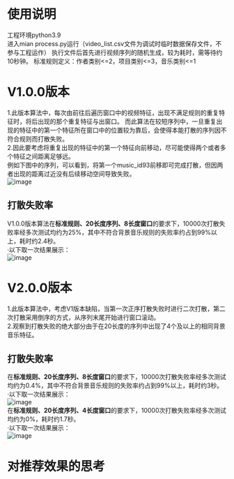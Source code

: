 # 使用说明
工程环境python3.9  
进入mian process.py运行（video_list.csv文件为调试时临时数据保存文件，不参与工程运作）
执行文件后首先进行视频序列的随机生成，较为耗时，需等待约10秒钟。
标准规则定义：作者类别<=2，项目类别<=3，音乐类别<=1
# V1.0.0版本
1.此版本算法中，每次由前往后遍历窗口中的视频特征，出现不满足规则的重复特征时，将后出现的那个重复特征与出窗口。
而此算法在较短序列中，一旦重复出现的特征中的第一个特征所在窗口中的位置较为靠后，会使得本能打散的序列因不符合规则而打散失败。  
2.因此要考虑将重复出现的特征中的第一个特征向前移动，尽可能使得两个或者多个特征之间距离足够远。  
例如下图中的序列，可以看到，将第一个music_id93前移即可完成打散，但因两者出现的距离过近没有后续移动空间导致失败。  
![image](https://user-images.githubusercontent.com/55337511/170055980-5ebd27dc-8e88-4b2b-92c4-b22a8b6bc934.png)
## 打散失败率
V1.0.0版本算法在**标准规则、20长度序列、8长度窗口**的要求下，10000次打散失败率经多次测试均约为25%，其中不符合背景音乐规则的失败率约占到99%以上，耗时约2.4秒。  
·以下取一次结果展示：  
![image](https://user-images.githubusercontent.com/55337511/170638622-bba0a23c-bfdd-40fc-9a1a-b3730173daea.png)
# V2.0.0版本
1.此版本算法中，考虑V1版本缺陷，当第一次正序打散失败时进行二次打散，第二次打散采用倒序的方式，从序列末尾开始进行窗口滚动。  
2.观察到打散失败的绝大部分由于在20长度的序列中出现了4个及以上的相同背景音乐特征。
## 打散失败率
在**标准规则、20长度序列、8长度窗口**的要求下，10000次打散失败率经多次测试均约为0.4%，其中不符合背景音乐规则的失败率约占到99%以上，耗时约3秒。  
·以下取一次结果展示：  
![image](https://user-images.githubusercontent.com/55337511/170635921-827432c7-c26a-4a06-bd36-35e8c9b5edaf.png)  
在**标准规则、20长度序列、4长度窗口**的要求下，10000次打散失败率经多次测试均约为0%，耗时约1.7秒。  
·以下取一次结果展示：  
![image](https://user-images.githubusercontent.com/55337511/171424857-5b920d8f-28d8-495e-a263-d5a974686cc0.png)

# 对推荐效果的思考

